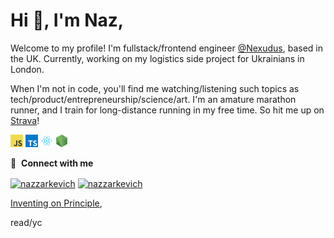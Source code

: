 # Hi 👋, I'm Naz,

Welcome to my profile! I'm fullstack/frontend engineer [@Nexudus](https://nexudus.com), based in the UK. 
Currently, working on my logistics side project for Ukrainians in London. 

When I'm not in code, you'll find me watching/listening such topics as tech/product/entrepreneurship/science/art. 
I'm an amature marathon runner, and I train for long-distance running in my free time. So hit me up on [Strava](https://www.strava.com/athletes/nazzarkevich)!

<code><img height="20" alt="javascript" src="https://raw.githubusercontent.com/github/explore/80688e429a7d4ef2fca1e82350fe8e3517d3494d/topics/javascript/javascript.png"></code>
<code><img height="20" alt="typescript" src="https://raw.githubusercontent.com/github/explore/80688e429a7d4ef2fca1e82350fe8e3517d3494d/topics/typescript/typescript.png"></code>
<code><img height="20" alt="react" src="https://raw.githubusercontent.com/github/explore/80688e429a7d4ef2fca1e82350fe8e3517d3494d/topics/react/react.png"></code>
<code><img height="20" alt="nodejs" src="https://raw.githubusercontent.com/github/explore/80688e429a7d4ef2fca1e82350fe8e3517d3494d/topics/nodejs/nodejs.png"></code> 

🔗 &nbsp;**Connect with me**

<p align="left">
<a href="https://linkedin.com/in/nazar-tkach" target="blank"><img align="center" src="https://raw.githubusercontent.com/rahuldkjain/github-profile-readme-generator/master/src/images/icons/Social/linked-in-alt.svg" alt="nazzarkevich" height="30" width="40" /></a>
<a href="https://instagram.com/nazzarkevich" target="blank"><img align="center" src="https://raw.githubusercontent.com/rahuldkjain/github-profile-readme-generator/master/src/images/icons/Social/instagram.svg" alt="nazzarkevich" height="30" width="40" /></a>
</p>

[Inventing on Principle](https://www.youtube.com/watch?v=PUv66718DII),

read/yc
